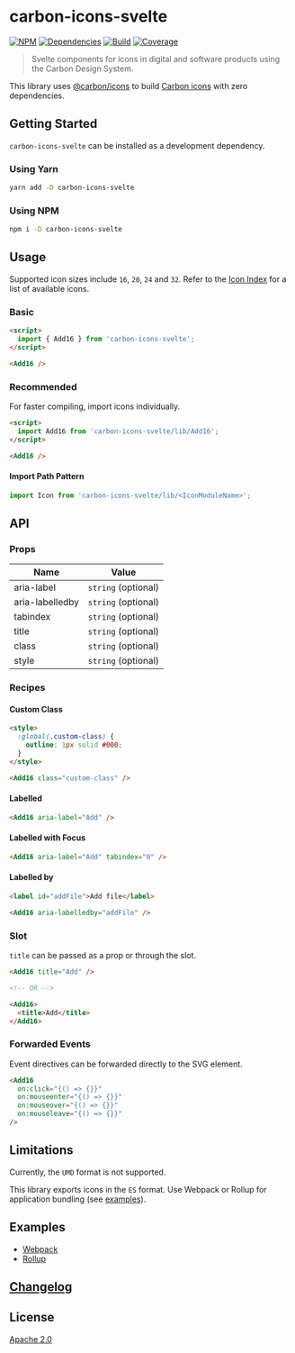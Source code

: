 # carbon-icons-svelte

[![NPM][npm]][npm-url]
[![Dependencies][deps]][deps-badge]
[![Build][build]][build-badge]
[![Coverage][codecov-shield]][codecov]

> Svelte components for icons in digital and software products using the Carbon Design System.

This library uses [@carbon/icons](https://github.com/carbon-design-system/carbon/tree/master/packages/icons) to build [Carbon icons](https://www.carbondesignsystem.com/guidelines/icons/library) with zero dependencies.

## Getting Started

`carbon-icons-svelte` can be installed as a development dependency.

### Using Yarn

```bash
yarn add -D carbon-icons-svelte
```

### Using NPM

```bash
npm i -D carbon-icons-svelte
```

## Usage

Supported icon sizes include `16`, `20`, `24` and `32`. Refer to the [Icon Index](docs/ICON_INDEX.md) for a list of available icons.

### Basic

```html
<script>
  import { Add16 } from 'carbon-icons-svelte';
</script>

<Add16 />
```

### Recommended

For faster compiling, import icons individually.

```html
<script>
  import Add16 from 'carbon-icons-svelte/lib/Add16';
</script>

<Add16 />
```

#### Import Path Pattern

```js
import Icon from 'carbon-icons-svelte/lib/<IconModuleName>';
```

## API

### Props

| Name            | Value               |
| --------------- | ------------------- |
| aria-label      | `string` (optional) |
| aria-labelledby | `string` (optional) |
| tabindex        | `string` (optional) |
| title           | `string` (optional) |
| class           | `string` (optional) |
| style           | `string` (optional) |

### Recipes

#### Custom Class

```html
<style>
  :global(.custom-class) {
    outline: 1px solid #000;
  }
</style>

<Add16 class="custom-class" />
```

#### Labelled

```html
<Add16 aria-label="Add" />
```

#### Labelled with Focus

```html
<Add16 aria-label="Add" tabindex="0" />
```

#### Labelled by

```html
<label id="addFile">Add file</label>

<Add16 aria-labelledby="addFile" />
```

### Slot

`title` can be passed as a prop or through the slot.

```html
<Add16 title="Add" />

<!-- OR -->

<Add16>
  <title>Add</title>
</Add16>
```

### Forwarded Events

Event directives can be forwarded directly to the SVG element.

```html
<Add16
  on:click="{() => {}}"
  on:mouseenter="{() => {}}"
  on:mouseover="{() => {}}"
  on:mouseleave="{() => {}}"
/>
```

## Limitations

Currently, the `UMD` format is not supported.

This library exports icons in the `ES` format. Use Webpack or Rollup for application bundling (see [examples](examples)).

## Examples

- [Webpack](examples/webpack)
- [Rollup](examples/rollup)

## [Changelog](CHANGELOG.md)

## License

[Apache 2.0](LICENSE)

[npm]: https://img.shields.io/npm/v/carbon-icons-svelte.svg?color=blue
[npm-url]: https://npmjs.com/package/carbon-icons-svelte
[deps]: https://david-dm.org/ibm/carbon-icons-svelte/status.svg
[deps-badge]: https://david-dm.org/ibm/carbon-icons-svelte
[build]: https://travis-ci.com/ibm/carbon-icons-svelte.svg?branch=master
[build-badge]: https://travis-ci.com/ibm/carbon-icons-svelte
[codecov]: https://codecov.io/gh/ibm/carbon-icons-svelte
[codecov-shield]: https://img.shields.io/codecov/c/github/ibm/carbon-icons-svelte.svg
